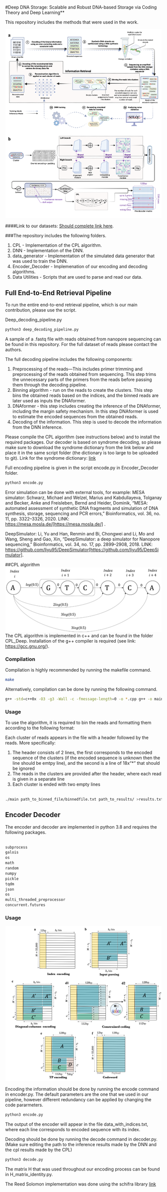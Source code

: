 #Deep DNA Storage: Scalable and Robust DNA-based Storage via Coding Theory and Deep Learning**


This repository includes the methods that were used in the work. 

![Example Image](pipeline_(fig1).png)


####Link to our datasets: [Should complete link here](google.com). 

###The repository includes the following folders. 

1. CPL - Implementation of the CPL algorithm.
2. DNN - Implementation of the DNN. 
3. data_generator - Implementation of the simulated data generator that was used to train the DNN. 
4. Encoder_Decoder - Implemenation of our encoding and decoding algorithms.  
5. Data Utilities - Scripts that are used to parse and read our data.  

## Full End-to-End Retrieval Pipeline

To run the entire end-to-end retrieval pipeline, which is our main contribution, please use the script. 

Deep_decoding_pipeline.py  
```bash
python3 deep_decoding_pipeline.py
```

A sample of a .fastq file with reads obtained from nanopore sequencing can be found in this repository. For the full dataset of reads please contact the authors. 

The full decoding pipeline includes the following components: 
1. Preprocessing of the reads—This includes primer trimming and preprocessing of the reads obtained from sequencing. 
This step trims the unnecessary parts of the primers from the reads before passing them through the decoding pipeline. 
2. Binning algorithm - run on the reads to create the clusters.
This step bins the obtained reads based on the indices, and the binned reads are later used as inputs the DNAformer. 
3. DNAformer - this step includes creating the inference of the DNAformer, including the margin safety mechanism. 
In this step DNAformer is used to estimate the encoded sequences from the obtained reads. 
4. Decoding of the information. 
This step is used to decode the information from the DNN inference. 

Please compile the CPL algorithm (see instructions below) and to install the required packages. 
Our decoder is based on syndrome decoding, so please make sure to download the syndrome dictionary from the link below and place it in the same script folder (the dictionary is too large to be uploaded to git). 
Link for the syndrome dictionary: [link](https://drive.google.com/file/d/1QgJRKgvm8T2MHrwDhyYFveK0CMIY3C-J/view?usp=sharing)





Full encoding pipeline is given in the script encode.py in Encoder_Decoder folder. 
```bash
python3 encode.py
```

Error simulation can be done with external tools, for example: 
MESA simulator: 
Schwarz, Michael and Welzel, Marius and Kabdullayeva, Tolganay and Becker, Anke and Freisleben, Bernd and Heider, Dominik, “MESA: automated assessment of synthetic DNA fragments and simulation of DNA synthesis, storage, sequencing and PCR errors,” Bioinformatics, vol. 36, no. 11, pp. 3322–3326, 2020. LINK: https://mesa.mosla.de/[https://mesa.mosla.de/] .

DeepSimulator: 
Li, Yu and Han, Renmin and Bi, Chongwei and Li, Mo and Wang, Sheng and Gao, Xin, “DeepSimulator: a deep simulator for Nanopore sequencing,” Bioinformatics, vol. 34, no. 17, pp. 2899–2908, 2018. LINK: https://github.com/liyu95/DeepSimulator[https://github.com/liyu95/DeepSimulator].

##CPL algorithm
![cpl_pic](cpl.png)
The CPL algorithm is implemented in c++ and can be found in the folder CPL_Deep.
Installation of the g++ compiler is required (see link: https://gcc.gnu.org/). 


### Compilation

Compilation is highly recommended by running the makefile command. 

```bash
make
```

Alternatively, compilation can be done by running the following command. 

```bash
g++ -std=c++0x -O3 -g3 -Wall -c -fmessage-length=0 -o *.cpp g++ -o main *.o
```


### Usage
To use the algorithm, it is required to bin the reads and formatting them according to the following format:

Each cluster of reads appears in the file with a header followed by the reads. More specifically:
1. The header consists of 2 lines, the first corresponds to the encoded sequence of the clusters (if the encoded sequence is unknown then the line should be emtpy line), and the second is a line of 18x“*” that should be ignored
2. The reads in the clusters are provided after the header, where each read is given in a separate line
3. Each cluster is ended with two empty lines


```bash

./main path_to_binned_file/binnedfile.txt path_to_results/ >results.txt

```

## Encoder Decoder 



The encoder and decoder are implemented in python 3.8 and requires the following packages. 
```bash

subprocess
galois
os
math
random
numpy
pickle
tqdm 
json
os
multi_threaded_preprocessor
concurrent.futures
```

### Usage

![image](encoding.png)

Encoding the information should be done by running the encode command in encoder.py. 
The default parameters are the one that we used in our pipeline, however different redundancy can be applied by changing the code pararmeters. 
```bash
python3 encode.py
```
The output of the encoder will appear in the file data_with_indices.txt, where each line corresponds to encoded sequence with its index. 

Decoding should be done by running the decode command in decoder.py. 
(Make sure editing the path to the inference results made by the DNN and the cpl results made by the CPL)
```bash
python3 decode.py
```

The matrix H that was used throughout our encoding process can be found in H_matrix_identity.py.

The Reed Solomon implementation was done using the schifra library [link](https://www.schifra.com/)
